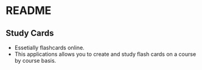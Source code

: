 # README

## Study Cards

- Essetially flashcards online.
- This applications allows you to create and study flash cards on a course by course basis.
